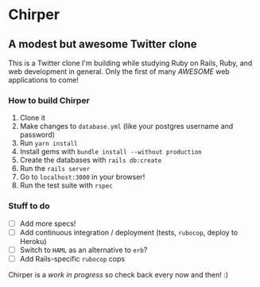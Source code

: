 # Chirper
## A modest but awesome Twitter clone

This is a Twitter clone I'm building while studying Ruby on Rails, Ruby, and web development in general. Only the first of many *AWESOME* web applications to come!

### How to build Chirper

1. Clone it
2. Make changes to `database.yml` (like your postgres username and password)
3. Run `yarn install`
4. Install gems with `bundle install --without production`
5. Create the databases with `rails db:create`
6. Run the `rails server`
7. Go to `localhost:3000` in your browser!
8. Run the test suite with `rspec`

### Stuff to do

- [ ] Add more specs!
- [ ] Add continuous integration / deployment (tests, `rubocop`, deploy to Heroku)
- [ ] Switch to `HAML` as an alternative to `erb`?
- [ ] Add Rails-specific `rubocop` cops

Chirper is a *work in progress* so check back every now and then! :)
